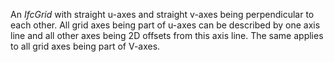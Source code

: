 An _IfcGrid_ with straight u-axes and straight v-axes being perpendicular to each other. All grid axes being part of u-axes can be described by one axis line and all other axes being 2D offsets from this axis line. The same applies to all grid axes being part of V-axes.